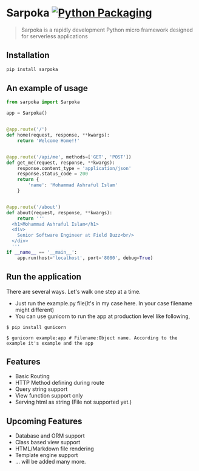 # Sarpoka [![Python Packaging](https://github.com/iashraful/sarpoka/actions/workflows/python-packaging.yml/badge.svg?branch=master)](https://github.com/iashraful/sarpoka/actions/workflows/python-packaging.yml)
> Sarpoka is a rapidly development Python micro framework designed for serverless applications

## Installation
```sh
pip install sarpoka
```

## An example of usage
```python
from sarpoka import Sarpoka

app = Sarpoka()


@app.route('/')
def home(request, response, **kwargs):
    return 'Welcome Home!!'


@app.route('/api/me', methods=['GET', 'POST'])
def get_me(request, response, **kwargs):
    response.content_type = 'application/json'
    response.status_code = 200
    return {
        'name': 'Mohammad Ashraful Islam'
    }


@app.route('/about')
def about(request, response, **kwargs):
    return '''
  <h1>Mohammad Ashraful Islam</h1>
  <div>
    Senior Software Engineer at Field Buzz<br/>
  </div>
  '''
if __name__ == '__main__':
    app.run(host='localhost', port='8080', debug=True)

```

## Run the application
There are several ways. Let's walk one step at a time.
* Just run the example.py file(It's in my case here. In your case filename might different)
* You can use gunicorn to run the app at production level like following,
```shell
$ pip install gunicorn

$ gunicorn example:app # Filename:Object name. According to the example it's example and the app
```

## Features
* Basic Routing
* HTTP Method defining during route
* Query string support
* View function support only
* Serving html as string (File not supported yet.)

## Upcoming Features
* Database and ORM support
* Class based view support
* HTML/Markdown file rendering
* Template engine support
* ... will be added many more.
